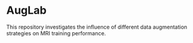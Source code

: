 # AugLab
This repository investigates the influence of different data augmentation strategies on MRI training performance.
